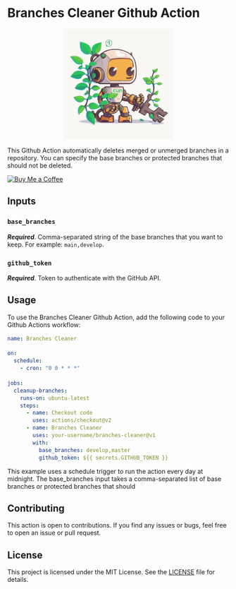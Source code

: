 # Branches Cleaner Github Action

<p align="center">
    <img src="assets/branche_cleaner.svg" alt="github action icon" width="250px" height="250px">
</p>

This Github Action automatically deletes merged or unmerged branches in a repository. You can specify the base branches or protected branches that should not be deleted.

<a href="https://www.buymeacoffee.com/mmoreno" target="_blank"><img src="https://cdn.buymeacoffee.com/buttons/v2/default-yellow.png" alt="Buy Me a Coffee" style="height: auto !important;width: 100px !important;" ></a>

## Inputs
### `base_branches`

***Required***. Comma-separated string of the base branches that you want to keep. For example: `main,develop`.

### `github_token`
***Required***. Token to authenticate with the GitHub API.

## Usage
To use the Branches Cleaner Github Action, add the following code to your Github Actions workflow:

```` yaml
name: Branches Cleaner

on:
  schedule:
    - cron: "0 0 * * *"

jobs:
  cleanup-branches:
    runs-on: ubuntu-latest
    steps:
      - name: Checkout code
        uses: actions/checkout@v2
      - name: Branches Cleaner
        uses: your-username/branches-cleaner@v1
        with:
          base_branches: develop,master
          github_token: ${{ secrets.GITHUB_TOKEN }}

````
This example uses a schedule trigger to run the action every day at midnight. The base_branches input takes a comma-separated list of base branches or protected branches that should

## Contributing
This action is open to contributions. If you find any issues or bugs, feel free to open an issue or pull request.

## License
This project is licensed under the MIT License. See the [LICENSE](LICENSE) file for details.

